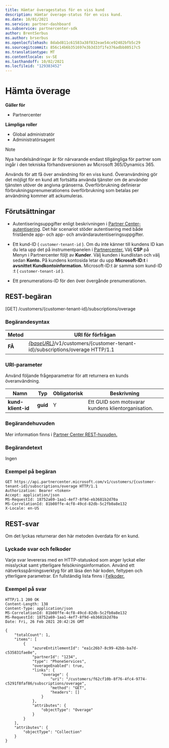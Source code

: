 ```yaml
---
title: Hämtar överagestatus för en viss kund
description: Hämtar överage-status för en viss kund.
ms.date: 10/01/2021
ms.service: partner-dashboard
ms.subservice: partnercenter-sdk
author: BrentSerbus
ms.author: brserbus
ms.openlocfilehash: 8dabd811c61583a38f832eae54ce92402bfb5c29
ms.sourcegitcommit: 856c14b6b351697e3b3d33f1fe376adbb80517c5
ms.translationtype: MT
ms.contentlocale: sv-SE
ms.lasthandoff: 10/02/2021
ms.locfileid: "129383452"
---
```

# <a name="get-overage"></a>Hämta överage

**Gäller för**

- Partnercenter

**Lämpliga roller**

- Global administratör
- Administratörsagent

> [!Note] 
> Nya handelsändringar är för närvarande endast tillgängliga för partner som ingår i den tekniska förhandsversionen av Microsoft 365/Dynamics 365.

Används för att få över användning för en viss kund. Överanvändning gör det möjligt för en kund att fortsätta använda tjänster om de använder tjänsten utöver de angivna gränserna. Överförbrukning definierar förbrukningsprenumerationens överförbrukning som betalas per användning kommer att ackumuleras.

## <a name="prerequisites"></a>Förutsättningar

- Autentiseringsuppgifter enligt beskrivningen i [Partner Center-autentisering](partner-center-authentication.md). Det här scenariot stöder autentisering med både fristående app- och app- och användarautentiseringsuppgifter.

- Ett kund-ID ( `customer-tenant-id` ). Om du inte känner till kundens ID kan du leta upp det på instrumentpanelen i [Partnercenter.](https://partner.microsoft.com/dashboard) Välj **CSP** på Menyn i Partnercenter följt av **Kunder**. Välj kunden i kundlistan och välj sedan **Konto.** På kundens kontosida letar du upp **Microsoft-ID:t** i **avsnittet Kundkontoinformation.** Microsoft-ID:t är samma som kund-ID :t ( `customer-tenant-id` ).

- Ett prenumerations-ID för den över övergånde prenumerationen.

## <a name="rest-request"></a>REST-begäran
[GET] /customers/{customer-tenant-id}/subscriptions/overage
### <a name="request-syntax"></a>Begärandesyntax

| Metod   | URI för förfrågan                                                                                                                         |
|----------|-------------------------------------------------------------------------------------------------------------------------------------|
| **FÅ**  | [*{baseURL}*](partner-center-rest-urls.md)/v1/customers/{customer-tenant-id}/subscriptions/overage HTTP/1.1 |

### <a name="uri-parameter"></a>URI-parameter

Använd följande frågeparametrar för att returnera en kunds överanvändning.

| Namn                    | Typ     | Obligatorisk | Beskrivning                                       |
|-------------------------|----------|----------|---------------------------------------------------|
| **kund-klient-id**  | **guid** | Y        | Ett GUID som motsvarar kundens klientorganisation.             |

### <a name="request-headers"></a>Begärandehuvuden

Mer information finns i [Partner Center REST-huvuden.](headers.md)

### <a name="request-body"></a>Begärandetext

Ingen

### <a name="request-example"></a>Exempel på begäran

```http
GET https://api.partnercenter.microsoft.com/v1/customers/{customer-tenant-id}/subscriptions/overage HTTP/1.1
Authorization: Bearer <token>
Accept: application/json
MS-RequestId: 18752a69-1aa1-4ef7-8f9d-eb3681b2d70a
MS-CorrelationId: 81b08ffe-4cf8-49cd-82db-5c2fb0a8e132
X-Locale: en-US
```

## <a name="rest-response"></a>REST-svar

Om det lyckas returnerar den här metoden överdata för en kund.

### <a name="response-success-and-error-codes"></a>Lyckade svar och felkoder

Varje svar levereras med en HTTP-statuskod som anger lyckat eller misslyckat samt ytterligare felsökningsinformation. Använd ett nätverksspårningsverktyg för att läsa den här koden, feltypen och ytterligare parametrar. En fullständig lista finns i [Felkoder.](error-codes.md)

### <a name="response-example"></a>Exempel på svar

```http
HTTP/1.1 200 OK
Content-Length: 138
Content-Type: application/json
MS-CorrelationId: 81b08ffe-4cf8-49cd-82db-5c2fb0a8e132
MS-RequestId: 18752a69-1aa1-4ef7-8f9d-eb3681b2d70a
Date: Fri, 26 Feb 2021 20:42:26 GMT

{
    "totalCount": 1,
    "items": [
        {
            "azureEntitlementId": "ea1c26b7-8c99-42bb-ba7d-c535831fae8e",
            "partnerId": "1234",
            "type": "PhoneServices",
            "overageEnabled": true,
            "links": {
                "overage": {
                    "uri": "/customers/f62cf10b-8f76-4fc4-9774-c5291f8faf86/subscriptions/overage",
                    "method": "GET",
                    "headers": []
                }
            },
            "attributes": {
                "objectType": "Overage"
            }
        }
    ],
    "attributes": {
        "objectType": "Collection"
    }
}
```
